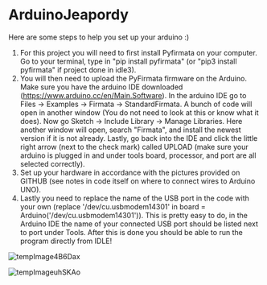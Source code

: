 # ArduinoJeapordy
Here are some steps to help you set up your arduino :)

1. For this project you will need to first install Pyfirmata on your computer.
   Go to your terminal, type in "pip install pyfirmata" (or "pip3 install pyfirmata" if project done in idle3).
2. You will then need to upload the PyFirmata firmware on the Arduino.
   Make sure you have the arduino IDE downloaded (https://www.arduino.cc/en/Main.Software).
   In the arduino IDE go to Files -> Examples -> Firmata -> StandardFirmata.
   A bunch of code will open in another window (You do not need to look at this or know what it does).
   Now go Sketch -> Include Library -> Manage Libraries.
   Here another window will open, search "Firmata", and install the newest version if it is not already.
   Lastly, go back into the IDE and click the little right arrow (next to the check mark) called UPLOAD (make sure your arduino is plugged in and under tools board, processor, and port are all selected correctly).
3. Set up your hardware in accordance with the pictures provided on GITHUB (see notes in code itself on where to connect wires to Arduino UNO).
4. Lastly you need to replace the name of the USB port in the code with your own (replace '/dev/cu.usbmodem14301' in board = Arduino('/dev/cu.usbmodem14301')).
   This is pretty easy to do, in the Arduino IDE the name of your connected USB port should be listed next to port under Tools.
   After this is done you should be able to run the program directly from IDLE!
   
   
   
   
![tempImage4B6Dax](https://user-images.githubusercontent.com/57843464/104767500-40b11980-573a-11eb-86c0-4c2d0ad3e75a.gif)




![tempImageuhSKAo](https://user-images.githubusercontent.com/57843464/104767516-4870be00-573a-11eb-8db3-bcdbcf9d50e5.gif)
